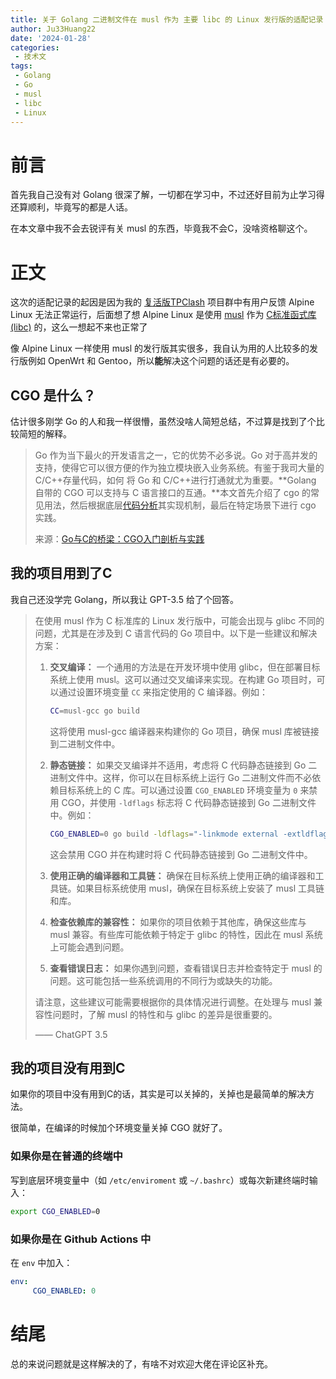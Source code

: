 ```yaml
---
title: 关于 Golang 二进制文件在 musl 作为 主要 libc 的 Linux 发行版的适配记录
author: Ju33Huang22
date: '2024-01-28'
categories:
 - 技术文
tags:
 - Golang
 - Go
 - musl
 - libc
 - Linux
---
```


# 前言

首先我自己没有对 Golang 很深了解，一切都在学习中，不过还好目前为止学习得还算顺利，毕竟写的都是人话。

在本文章中我不会去锐评有关 musl 的东西，毕竟我不会C，没啥资格聊这个。

# 正文

这次的适配记录的起因是因为我的 [复活版TPClash](https://github.com/QingNetwork/tpclash/) 项目群中有用户反馈 Alpine Linux 无法正常运行，后面想了想 Alpine Linux 是使用 [musl](https://zh.wikipedia.org/wiki/Musl) 作为 [C标准函式库(libc)](https://zh.wikipedia.org/wiki/C%E6%A8%99%E6%BA%96%E5%87%BD%E5%BC%8F%E5%BA%AB) 的，这么一想起不来也正常了

像 Alpine Linux 一样使用 musl 的发行版其实很多，我自认为用的人比较多的发行版例如 OpenWrt 和 Gentoo，所以**能**解决这个问题的话还是有必要的。

## CGO 是什么？

估计很多刚学 Go 的人和我一样很懵，虽然没啥人简短总结，不过算是找到了个比较简短的解释。

> Go 作为当下最火的开发语言之一，它的优势不必多说。Go 对于高并发的支持，使得它可以很方便的作为独立模块嵌入业务系统。有鉴于我司大量的 C/C++存量代码，如何 将 Go 和 C/C++进行打通就尤为重要。**Golang 自带的 CGO 可以支持与 C 语言接口的互通。**本文首先介绍了 cgo 的常见用法，然后根据底层[代码分析](https://cloud.tencent.com/product/tcap?from_column=20065&from=20065)其实现机制，最后在特定场景下进行 cgo 实践。
>
> 来源：[Go与C的桥梁：CGO入门剖析与实践](https://cloud.tencent.com/developer/article/1786332)

## 我的项目用到了C

我自己还没学完 Golang，所以我让 GPT-3.5 给了个回答。

> 在使用 musl 作为 C 标准库的 Linux 发行版中，可能会出现与 glibc 不同的问题，尤其是在涉及到 C 语言代码的 Go 项目中。以下是一些建议和解决方案：
>
> 1. **交叉编译：** 一个通用的方法是在开发环境中使用 glibc，但在部署目标系统上使用 musl。这可以通过交叉编译来实现。在构建 Go 项目时，可以通过设置环境变量 `CC` 来指定使用的 C 编译器。例如：
>
>     ```bash
>     CC=musl-gcc go build
>     ```
>
>     这将使用 musl-gcc 编译器来构建你的 Go 项目，确保 musl 库被链接到二进制文件中。
>
> 2. **静态链接：** 如果交叉编译并不适用，考虑将 C 代码静态链接到 Go 二进制文件中。这样，你可以在目标系统上运行 Go 二进制文件而不必依赖目标系统上的 C 库。可以通过设置 `CGO_ENABLED` 环境变量为 `0` 来禁用 CGO，并使用 `-ldflags` 标志将 C 代码静态链接到 Go 二进制文件中。例如：
>
>     ```bash
>     CGO_ENABLED=0 go build -ldflags="-linkmode external -extldflags -static"
>     ```
>
>     这会禁用 CGO 并在构建时将 C 代码静态链接到 Go 二进制文件中。
>
> 3. **使用正确的编译器和工具链：** 确保在目标系统上使用正确的编译器和工具链。如果目标系统使用 musl，确保在目标系统上安装了 musl 工具链和库。
>
> 4. **检查依赖库的兼容性：** 如果你的项目依赖于其他库，确保这些库与 musl 兼容。有些库可能依赖于特定于 glibc 的特性，因此在 musl 系统上可能会遇到问题。
>
> 5. **查看错误日志：** 如果你遇到问题，查看错误日志并检查特定于 musl 的问题。这可能包括一些系统调用的不同行为或缺失的功能。
>
> 请注意，这些建议可能需要根据你的具体情况进行调整。在处理与 musl 兼容性问题时，了解 musl 的特性和与 glibc 的差异是很重要的。
>
> —— ChatGPT 3.5

## 我的项目没有用到C

如果你的项目中没有用到C的话，其实是可以关掉的，关掉也是最简单的解决方法。

很简单，在编译的时候加个环境变量关掉 CGO 就好了。

### 如果你是在普通的终端中

写到底层环境变量中（如 `/etc/enviroment` 或 `~/.bashrc`）或每次新建终端时输入：

```bash
export CGO_ENABLED=0
```

### 如果你是在 Github Actions 中

在 `env` 中加入：

```yaml
env:
     CGO_ENABLED: 0
```

# 结尾

总的来说问题就是这样解决的了，有啥不对欢迎大佬在评论区补充。